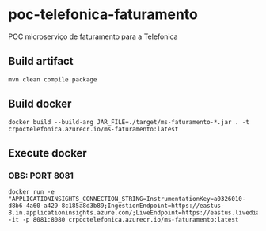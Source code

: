 # poc-telefonica-faturamento
POC microserviço de faturamento para a Telefonica


## Build artifact

```
mvn clean compile package
```


## Build docker

```
docker build --build-arg JAR_FILE=./target/ms-faturamento-*.jar . -t crpoctelefonica.azurecr.io/ms-faturamento:latest
```

## Execute docker

### OBS: PORT 8081

```
docker run -e "APPLICATIONINSIGHTS_CONNECTION_STRING=InstrumentationKey=a0326010-d8b6-4a60-a429-8c185a8d3b89;IngestionEndpoint=https://eastus-8.in.applicationinsights.azure.com/;LiveEndpoint=https://eastus.livediagnostics.monitor.azure.com/" -it -p 8081:8080 crpoctelefonica.azurecr.io/ms-faturamento:latest

```
